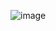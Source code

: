 

![image](https://github.com/gauravxlokhande/AllAbout-MuleSoft/assets/119065314/fbe1396b-e162-4446-81a8-b0535736d239)
